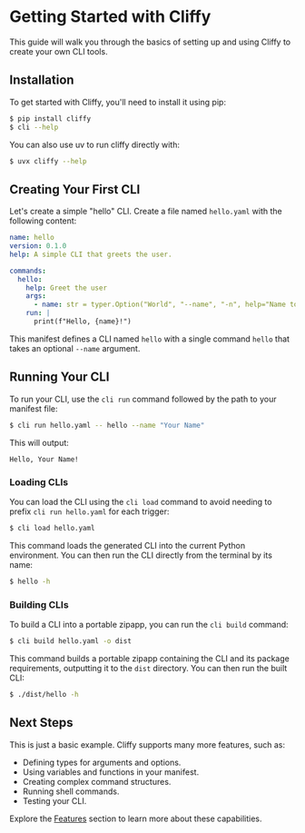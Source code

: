 # Getting Started with Cliffy

This guide will walk you through the basics of setting up and using Cliffy to create your own CLI tools.

## Installation

To get started with Cliffy, you'll need to install it using pip:

```bash
$ pip install cliffy
$ cli --help
```

You can also use uv to run cliffy directly with:
```bash
$ uvx cliffy --help
```

## Creating Your First CLI

Let's create a simple "hello" CLI. Create a file named `hello.yaml` with the following content:

```yaml
name: hello
version: 0.1.0
help: A simple CLI that greets the user.

commands:
  hello:
    help: Greet the user
    args:
      - name: str = typer.Option("World", "--name", "-n", help="Name to greet")
    run: |
      print(f"Hello, {name}!")
```

This manifest defines a CLI named `hello` with a single command `hello` that takes an optional `--name` argument.

## Running Your CLI

To run your CLI, use the `cli run` command followed by the path to your manifest file:

```bash
$ cli run hello.yaml -- hello --name "Your Name"
```

This will output:

```
Hello, Your Name!
```

### Loading CLIs

You can load the CLI using the `cli load` command to avoid needing to prefix `cli run hello.yaml` for each trigger:

```bash
$ cli load hello.yaml
```

This command loads the generated CLI into the current Python environment. You can then run the CLI directly from the terminal by its name:

```bash
$ hello -h
```

### Building CLIs

To build a CLI into a portable zipapp, you can run the `cli build` command:

```bash
$ cli build hello.yaml -o dist
```

This command builds a portable zipapp containing the CLI and its package requirements, outputting it to the `dist` directory. You can then run the built CLI:

```bash
$ ./dist/hello -h
```

## Next Steps

This is just a basic example. Cliffy supports many more features, such as:

-   Defining types for arguments and options.
-   Using variables and functions in your manifest.
-   Creating complex command structures.
-   Running shell commands.
-   Testing your CLI.

Explore the [Features](features.md) section to learn more about these capabilities.